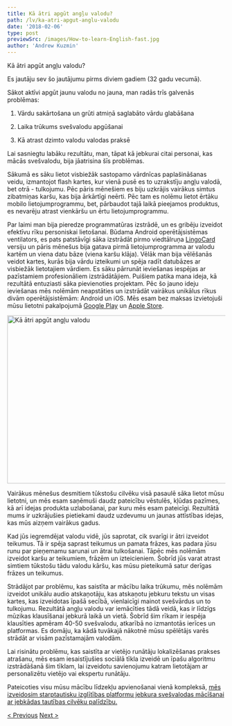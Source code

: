 ```yaml
---
title: Kā ātri apgūt angļu valodu?
path: /lv/ka-atri-apgut-anglu-valodu
date: '2018-02-06'
type: post
previewSrc: /images/How-to-learn-English-fast.jpg
author: 'Andrew Kuzmin'
---
```


Kā ātri apgūt angļu valodu?

Es jautāju sev šo jautājumu pirms diviem gadiem (32 gadu vecumā).

Sākot aktīvi apgūt jaunu valodu no jauna, man radās trīs galvenās problēmas:

1. Vārdu sakārtošana un grūti atmiņā saglabāto vārdu glabāšana

2. Laika trūkums svešvalodu apgūšanai

3. Kā atrast dzimto valodu valodas praksē

Lai sasniegtu labāku rezultātu, man, tāpat kā jebkurai citai personai, kas mācās svešvalodu, bija jāatrisina šīs problēmas.

Sākumā es sāku lietot visbiežāk sastopamo vārdnīcas paplašināšanas veidu, izmantojot flash kartes, kur vienā pusē es to uzrakstīju angļu valodā, bet otrā - tulkojumu. Pēc pāris mēnešiem es biju uzkrājis vairākus simtus zibatmiņas karšu, kas bija ārkārtīgi neērti. Pēc tam es nolēmu lietot ērtāku mobilo lietojumprogrammu, bet, pārbaudot tajā laikā pieejamos produktus, es nevarēju atrast vienkāršu un ērtu lietojumprogrammu.

Par laimi man bija pieredze programmatūras izstrādē, un es gribēju izveidot efektīvu rīku personiskai lietošanai. Būdama Android operētājsistēmas ventilators, es pats patstāvīgi sāka izstrādāt pirmo viedtālruņa <a href="https://lingocard.com">LingoCard</a> versiju un pāris mēnešus bija gatava pirmā lietojumprogramma ar valodu kartēm un viena datu bāze (viena karšu klāja). Vēlāk man bija vēlēšanās veidot kartes, kurās bija vārdu izteikumi un spēja radīt datubāzes ar visbiežāk lietotajiem vārdiem. Es sāku pārrunāt ieviešanas iespējas ar pazīstamiem profesionāliem izstrādātājiem. Puišiem patika mana ideja, kā rezultātā entuziasti sāka pievienoties projektam. Pēc šo jauno ideju ieviešanas mēs nolēmām neapstāties un izstrādāt vairākus unikālus rīkus divām operētājsistēmām: Android un iOS. Mēs esam bez maksas izvietojuši mūsu lietotni pakalpojumā <a href="https://play.google.com/store/apps/details?id=com.lingocard.lingocard">Google Play</a> un <a href="https://itunes.apple.com/us/app/lingocard/id1217076835?mt=8">Apple Store</a>.

<img class="aligncenter wp-image-5587" src="../images/2018/01/LigoCard-App-small.png" alt="Kā ātri apgūt angļu valodu" width="973" height="388" />

Vairākus mēnešus desmitiem tūkstošu cilvēku visā pasaulē sāka lietot mūsu lietotni, un mēs esam saņēmuši daudz pateicību vēstulēs, kļūdas pazīmes, kā arī idejas produkta uzlabošanai, par kuru mēs esam pateicīgi. Rezultātā mums ir uzkrājušies pietiekami daudz uzdevumu un jaunas attīstības idejas, kas mūs aizņem vairākus gadus.

Kad jūs iegremdējat valodu vidē, jūs saprotat, cik svarīgi ir ātri izveidot teikumus. Tā ir spēja saprast teikumus un pamata frāzes, kas padara jūsu runu par pieņemamu sarunai un ātrai tulkošanai. Tāpēc mēs nolēmām izveidot karšu ar teikumiem, frāzēm un izteicieniem. Šobrīd jūs varat atrast simtiem tūkstošu tādu valodu kāršu, kas mūsu pieteikumā satur derīgas frāzes un teikumus.

Strādājot par problēmu, kas saistīta ar mācību laika trūkumu, mēs nolēmām izveidot unikālu audio atskaņotāju, kas atskaņotu jebkuru tekstu un visas kartes, kas izveidotas īpašā secībā, vienlaicīgi mainot svešvārdus un to tulkojumu. Rezultātā angļu valodu var iemācīties tādā veidā, kas ir līdzīgs mūzikas klausīšanai jebkurā laikā un vietā. Šobrīd šim rīkam ir iespēja klausīties apmēram 40-50 svešvalodu, atkarībā no izmantotās ierīces un platformas. Es domāju, ka kādā tuvākajā nākotnē mūsu spēlētājs varēs strādāt ar visām pazīstamajām valodām.

Lai risinātu problēmu, kas saistīta ar vietējo runātāju lokalizēšanas prakses atrašanu, mēs esam iesaistījušies sociālā tīkla izveidē un īpašu algoritmu izstrādāšanā šim tīklam, lai izveidotu savienojumu katram lietotājam ar personalizētu vietējo vai ekspertu runātāju.

Pateicoties visu mūsu mācību līdzekļu apvienošanai vienā kompleksā, <a href="https://lingocard.com">mēs izveidosim starptautisku izglītības platformu jebkura svešvalodas mācīšanai ar jebkādas tautības cilvēku palīdzību.</a>

<a href="/lv/atrast-dzimto-valodu-valodas-prakse">< Previous</a> <a href="/lv/valodu-kartes">Next ></a>
